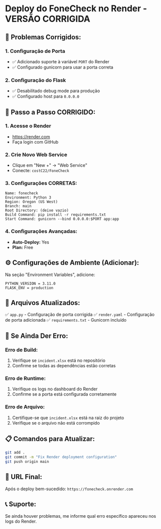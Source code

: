 # Deploy do FoneCheck no Render - VERSÃO CORRIGIDA

## 🚨 **Problemas Corrigidos:**

### **1. Configuração de Porta**
- ✅ Adicionado suporte à variável `PORT` do Render
- ✅ Configurado gunicorn para usar a porta correta

### **2. Configuração do Flask**
- ✅ Desabilitado debug mode para produção
- ✅ Configurado host para `0.0.0.0`

## 🚀 **Passo a Passo CORRIGIDO:**

### **1. Acesse o Render**
- https://render.com
- Faça login com GitHub

### **2. Crie Novo Web Service**
- Clique em "New +" → "Web Service"
- Conecte: `costC22/FoneCheck`

### **3. Configurações CORRETAS:**
```
Name: fonecheck
Environment: Python 3
Region: Oregon (US West)
Branch: main
Root Directory: (deixe vazio)
Build Command: pip install -r requirements.txt
Start Command: gunicorn --bind 0.0.0.0:$PORT app:app
```

### **4. Configurações Avançadas:**
- **Auto-Deploy:** Yes
- **Plan:** Free

## ⚙️ **Configurações de Ambiente (Adicionar):**

Na seção "Environment Variables", adicione:
```
PYTHON_VERSION = 3.11.0
FLASK_ENV = production
```

## 🔧 **Arquivos Atualizados:**

✅ `app.py` - Configuração de porta corrigida
✅ `render.yaml` - Configuração de porta adicionada
✅ `requirements.txt` - Gunicorn incluído

## 🚨 **Se Ainda Der Erro:**

### **Erro de Build:**
1. Verifique se `incident.xlsx` está no repositório
2. Confirme se todas as dependências estão corretas

### **Erro de Runtime:**
1. Verifique os logs no dashboard do Render
2. Confirme se a porta está configurada corretamente

### **Erro de Arquivo:**
1. Certifique-se que `incident.xlsx` está na raiz do projeto
2. Verifique se o arquivo não está corrompido

## 📋 **Comandos para Atualizar:**

```bash
git add .
git commit -m "Fix Render deployment configuration"
git push origin main
```

## 🎯 **URL Final:**
Após o deploy bem-sucedido:
`https://fonecheck.onrender.com`

## 📞 **Suporte:**
Se ainda houver problemas, me informe qual erro específico apareceu nos logs do Render.
